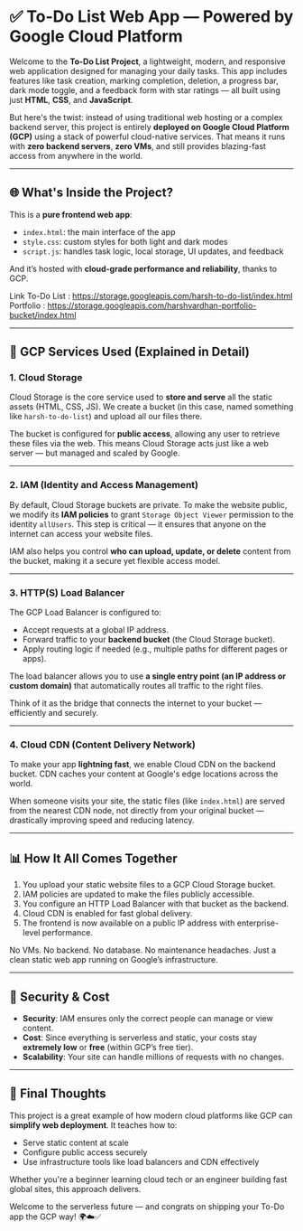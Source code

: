 # ✅ To-Do List Web App — Powered by Google Cloud Platform

Welcome to the **To-Do List Project**, a lightweight, modern, and responsive web application designed for managing your daily tasks. This app includes features like task creation, marking completion, deletion, a progress bar, dark mode toggle, and a feedback form with star ratings — all built using just **HTML**, **CSS**, and **JavaScript**.

But here's the twist: instead of using traditional web hosting or a complex backend server, this project is entirely **deployed on Google Cloud Platform (GCP)** using a stack of powerful cloud-native services. That means it runs with **zero backend servers**, **zero VMs**, and still provides blazing-fast access from anywhere in the world.

---

## 🌐 What's Inside the Project?

This is a **pure frontend web app**:
- `index.html`: the main interface of the app
- `style.css`: custom styles for both light and dark modes
- `script.js`: handles task logic, local storage, UI updates, and feedback

And it’s hosted with **cloud-grade performance and reliability**, thanks to GCP.

Link 
To-Do List : https://storage.googleapis.com/harsh-to-do-list/index.html
Portfolio : https://storage.googleapis.com/harshvardhan-portfolio-bucket/index.html

---

## 🚀 GCP Services Used (Explained in Detail)

### 1. **Cloud Storage**
Cloud Storage is the core service used to **store and serve** all the static assets (HTML, CSS, JS). We create a bucket (in this case, named something like `harsh-to-do-list`) and upload all our files there.

The bucket is configured for **public access**, allowing any user to retrieve these files via the web. This means Cloud Storage acts just like a web server — but managed and scaled by Google.

---

### 2. **IAM (Identity and Access Management)**
By default, Cloud Storage buckets are private. To make the website public, we modify its **IAM policies** to grant `Storage Object Viewer` permission to the identity `allUsers`. This step is critical — it ensures that anyone on the internet can access your website files.

IAM also helps you control **who can upload, update, or delete** content from the bucket, making it a secure yet flexible access model.

---

### 3. **HTTP(S) Load Balancer**
The GCP Load Balancer is configured to:
- Accept requests at a global IP address.
- Forward traffic to your **backend bucket** (the Cloud Storage bucket).
- Apply routing logic if needed (e.g., multiple paths for different pages or apps).

The load balancer allows you to use **a single entry point (an IP address or custom domain)** that automatically routes all traffic to the right files.

Think of it as the bridge that connects the internet to your bucket — efficiently and securely.

---

### 4. **Cloud CDN (Content Delivery Network)**
To make your app **lightning fast**, we enable Cloud CDN on the backend bucket. CDN caches your content at Google's edge locations across the world.

When someone visits your site, the static files (like `index.html`) are served from the nearest CDN node, not directly from your original bucket — drastically improving speed and reducing latency.

---

## 📊 How It All Comes Together

1. You upload your static website files to a GCP Cloud Storage bucket.
2. IAM policies are updated to make the files publicly accessible.
3. You configure an HTTP Load Balancer with that bucket as the backend.
4. Cloud CDN is enabled for fast global delivery.
5. The frontend is now available on a public IP address with enterprise-level performance.

No VMs. No backend. No database. No maintenance headaches. Just a clean static web app running on Google’s infrastructure.

---

## 🔐 Security & Cost

- **Security**: IAM ensures only the correct people can manage or view content.
- **Cost**: Since everything is serverless and static, your costs stay **extremely low** or **free** (within GCP’s free tier).
- **Scalability**: Your site can handle millions of requests with no changes.

---

## 🧠 Final Thoughts

This project is a great example of how modern cloud platforms like GCP can **simplify web deployment**. It teaches how to:
- Serve static content at scale
- Configure public access securely
- Use infrastructure tools like load balancers and CDN effectively

Whether you're a beginner learning cloud tech or an engineer building fast global sites, this approach delivers.

Welcome to the serverless future — and congrats on shipping your To-Do app the GCP way! 🌍☁️✅
